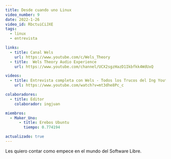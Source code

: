 ```yaml
---
title: Desde cuando uno Linux
video_number: 9
date: 2022-1-26
video_id: RbctuiCiJXE 
tags:
  - linux
  - entrevista

links:
  - title: Canal Wels
    url: https://www.youtube.com/c/Wels_Theory
  - title:  Wels Theory Audio Experience
    url: https://www.youtube.com/channel/UCX2sgzHazD1Ikbfkk4WdUxQ

videos:
  - title: Entrevista completa con Wels - Todos los Trucos del Ing Youtuber
    url: https://www.youtube.com/watch?v=mt3dhe8Pc_c

colaboradores:
  - title: Editor
    colaborador: ingjuan

miembros:
  - Maker_Uno:
      - title: Erebos Ubuntu
        tiempo: 0.774194

actualizado: true
---
```


Les quiero contar como empece en el mundo del Software Libre. 